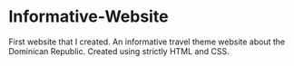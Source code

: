 # Informative-Website
First website that I created. An informative travel theme website about the Dominican Republic. Created using strictly HTML and CSS.
